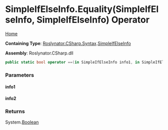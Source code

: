 <a name="_top"></a>

# SimpleIfElseInfo\.Equality\(SimpleIfElseInfo, SimpleIfElseInfo\) Operator

[Home](../../../../../README.md#_top)

**Containing Type**: [Roslynator.CSharp.Syntax](../../README.md#_top)\.[SimpleIfElseInfo](../README.md#_top)

**Assembly**: Roslynator\.CSharp\.dll

```csharp
public static bool operator ==(in SimpleIfElseInfo info1, in SimpleIfElseInfo info2)
```

### Parameters

#### info1

#### info2

### Returns

System\.[Boolean](https://docs.microsoft.com/en-us/dotnet/api/system.boolean)


